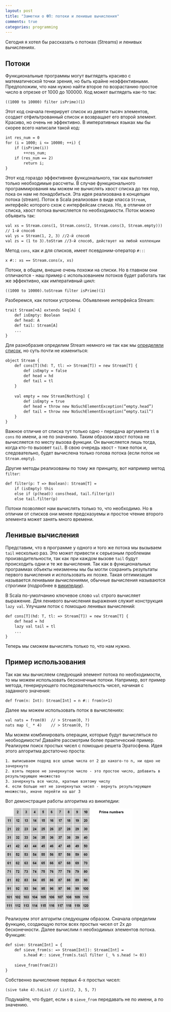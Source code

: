 ```yaml
---
layout: post
title: "Заметки о ФП: потоки и ленивые вычисления"
comments: true
categories: programming
---
```


Сегодня я хотел бы рассказать о потоках (Streams) и ленивых вычислениях.

## Потоки

Функциональные программы могут выглядеть красиво с математической точки зрения, но быть крайне неэффективными. Предположим, что нам нужно найти второе по возрастанию простое число в отрезке от 1000 до 100000. Код может выглядеть как-то так:

    ((1000 to 10000) filter isPrime)(1)

Этот код сначала генерирует список из девяти тысяч элементов, создает отфильтрованный список и возвращает его второй элемент. Красиво, но очень не эффективно. В императивных языках мы бы скорее всего написали такой код: 

    int res_num = 0
    for (i = 1000; i <= 10000; ++i) {
        if (isPrime(i))
            ++res_num;
        if (res_num == 2)
            return i;
    }

Этот код гораздо эффективнее функцонального, так как выполняет только необходимые рассчеты. В случае функционального программирования мы можем не вычислять хвост списка до тех пор, пока он нам не понадобиться. Эта идея реализована в концепции потока (stream). Поток в Scala реализован в виде класса `Stream`, интерфейс которого схож с интерфейсам списка. Но, в отличии от списка, хвост потока вычисляется по необходимости.
Поток можно объявить так:

    val xs = Stream.cons(1, Stream.cons(2, Stream.cons(3, Stream.empty))) // 1-й способ
    val ys = Stream(1, 2, 3) //2-й способ
    val zs = (1 to 3).toStram //3-й способ, действует на любой коллекции

Метод `cons`, как и для списков, имеет псевдоним-оператор `#::`:

    x #:: xs == Stream.cons(x, xs)

Потоки, в общем, внешне очень похожи на списки. Но в главном они отличаются - наш пример с использованием потоков будет работать так же эффективно, как императивный цикл:

    ((1000 to 10000).toStream filter isPrime)(1)

Разберемся, как потоки устроены. Объявление интерфейса Stream:

    trait Stream[+A] extends Seq[A] {
        def isEmpty: Boolean
        def head: A
        def tail: Stream[A]
        ...
    }

Для разнобразия определим Stream немного не так как мы [определяли список](), но суть почти не измениться:

    object Stream {
        def cons[T](hd: T, tl: => Stream[T]) = new Stream[T] {
            def isEmpty = false
            def head = hd
            def tail = tl
        }
    
        val empty = new Stream[Nothing] {
            def isEmpty = true
            def head = throw new NoSuchElementException(”empty.head”)
            def tail = throw new NoSuchElementException(”empty.tail”)
        }
    }

Важное отличие от списка тут только одно - передача аргумента `tl` в `cons` по имени, а не по значению. Таким образом хвост потока не вычисляется по месту вызова функции. Он вычисляется лишь тогда, когда кто-то вызовет `tail`. В свою очередь хвост - тоже поток и, следовательно, будет вычислена только голова потока (если поток не `Stream.empty`).

Другие методы реализованы по тому же принципу, вот например метод `filter`:

    def filter(p: T => Boolean): Stream[T] =
        if (isEmpty) this
        else if (p(head)) cons(head, tail.filter(p))
        else tail.filter(p)

Потоки позволяют нам вычислять только то, что необходимо. Но в отличии от списков они менее предсказуемы и простое чтение второго элемента может занять много времени.

## Ленивые вычисления

Представим, что в программе у одного и того же потока мы вызываем `tail` несколько раз. Это может привести к серьезным проблемам производительности, так как при каждом вызове `tail` будут происходить одни и те же вычисления. Так как в функциональных программах объекты неизменны мы бы могли сохранить результаты первого вычисления и использовать их позже. Такая оптимизация называется *ленивыми вычислениями*, обычные вычисления называются *строгими* (подробнее в [википедии](https://ru.wikipedia.org/wiki/%D0%A1%D1%82%D1%80%D0%B0%D1%82%D0%B5%D0%B3%D0%B8%D1%8F_%D0%B2%D1%8B%D1%87%D0%B8%D1%81%D0%BB%D0%B5%D0%BD%D0%B8%D1%8F)).

В Scala по-умолчанию ключевое слово `val` строго вычисляет выражение. Для ленивого вычисления выражения служит конструкция `lazy val`. Улучшим поток с помощью ленивых вычислений:

    def cons[T](hd: T, tl: => Stream[T]) = new Stream[T] {
        def head = hd
        lazy val tail = tl
        ...
    }

Теперь мы сможем вычислять только то, что нам нужно.

## Пример использования

Так как мы вычисляем следующий элемент потока по необходимости, то мы можем использовать бесконечные потоки. Например, вот пример метода, генерирующего последовательность чисел, начиная с заданного значения: 

    def from(n: Int): Stream[Int] = n #:: from(n+1)

Далее мы можем использовать поток в вычислениях:

    val nats = from(0)  // > Stream(0, ?)
    nats map (_ * 4)    // > Stream(0, ?)

Мы можем комбинировать операции, которые будут вычисляться по необходимости! Давайте рассмотрим более практический пример. Реализуем поиск простых чисел с помощью решета Эратосфена. Идея этого алгоритма достаточно проста:

    1. выписываем подряд все целые числа от 2 до какого-то n, ни одно не зачеркнуто
    2. взять первое не зачеркнутое число - это простое число, добавить в результирующее множество
    3. зачеркнуть все числа, кратные взятому числу
    4. если больше нет не зачеркнутых чисел - вернуть результирующее множество, иначе перейти на шаг 3

Вот демонстрация работы алгоритма из википедии:

![alg](/images/6/New_Animation_Sieve_of_Eratosthenes.gif)

Реализуем этот алгоритм следующим образом. Сначала определим функцию, создающую поток всех простых чисел от 2х до бесконечности. Далее вычислим n необходимых элементов потока. Функция:

    def sive: Stream[Int] = {
        def sieve_from(s: => Stream[Int]): Stream[Int] = 
            s.head #:: sieve_from(s.tail filter (_ % s.head != 0))
    
        sieve_from(from(2))
    }

Собственно вычисление первых 4-х простых чисел:

    (sive take 4).toList // List(2, 3, 5, 7)

Подумайте, что будет, если `s` в `sieve_from` передавать не по имени, а по значению.

